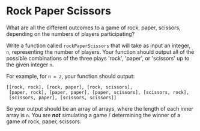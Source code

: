 # Rock Paper Scissors

What are all the different outcomes to a game of rock, paper, scissors, depending on the numbers of players participating?

Write a function called `rockPaperScissors` that will take as input an integer, `n`, representing the number of players. Your function should output all of the possible combinations of the three plays 'rock', 'paper', or 'scissors' up to the given integer `n`. 

For example, for `n = 2`, your function should output: 
```
[[rock, rock], [rock, paper], [rock, scissors],
 [paper, rock], [paper, paper], [paper, scissors], [scissors, rock],
 [scissors, paper], [scissors, scissors]]
```

So your output should be an array of arrays, where the length of each inner array is `n`. You are ***not*** simulating a game / determining the winner of a game of rock, paper, scissors.
